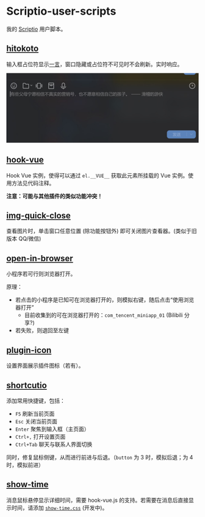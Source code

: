 # Scriptio-user-scripts

我的 [Scriptio](https://github.com/PRO-2684/Scriptio) 用户脚本。

## [hitokoto](./hitokoto.js)

输入框占位符显示[一言](https://hitokoto.cn)，窗口隐藏或占位符不可见时不会刷新。实时响应。

![hitokoto](./images/hitokoto.jpg)

## [hook-vue](./hook-vue.js)

Hook Vue 实例，使得可以通过 `el.__VUE__` 获取此元素所挂载的 Vue 实例。使用方法见代码注释。

**注意：可能与其他插件的类似功能冲突！**

## [img-quick-close](./img-quick-close.js)

查看图片时，单击窗口任意位置 (除功能按钮外) 即可关闭图片查看器。(类似于旧版本 QQ/微信)

## [open-in-browser](./open-in-browser.js)

小程序若可行则浏览器打开。

原理：

- 若点击的小程序是已知可在浏览器打开的，则模拟右键，随后点击“使用浏览器打开”
    - 目前收集到的可在浏览器打开的：`com_tencent_miniapp_01` (Bilibili 分享?)
- 若失败，则退回至左键

## [plugin-icon](./plugin-icon.js)

设置界面展示插件图标（若有）。

## [shortcutio](./shortcutio.js)

添加常用快捷键，包括：

- `F5` 刷新当前页面
- `Esc` 关闭当前页面
- `Enter` 聚焦到输入框（主页面）
- `Ctrl+,` 打开设置页面
- `Ctrl+Tab` 聊天与联系人界面切换

同时，修复鼠标侧键，从而进行前进与后退。（`button` 为 3 时，模拟后退；为 4 时，模拟前进）

## [show-time](./show-time.js)

消息鼠标悬停显示详细时间，需要 hook-vue.js 的支持。若需要在消息后直接显示时间，请添加 [`show-time.css`](https://github.com/PRO-2684/Transitio-user-css/#show-time) (开发中)。
